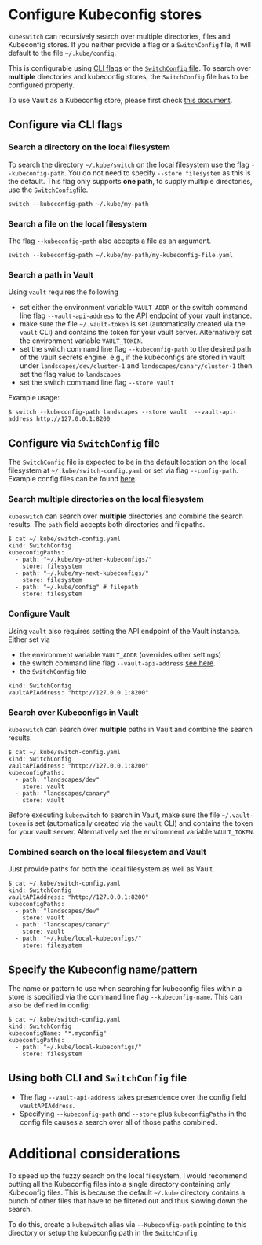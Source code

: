 # Configure Kubeconfig stores

`kubeswitch` can recursively search over multiple directories, files and Kubeconfig stores.
If you neither provide a flag or a `SwitchConfig` file, it will default to the file `~/.kube/config`.

This is configurable using [CLI flags](#configure-via-cli-flags)
or the [`SwitchConfig` file](#configure-via-switchconfig-file).
To search over **multiple** directories and kubeconfig stores,
the `SwitchConfig` file has to be configured properly.

To use Vault as a Kubeconfig store, please first check [this document](setup_vault.md).

## Configure via CLI flags

### Search a directory on the local filesystem

To search the directory `~/.kube/switch` on the local filesystem  use the flag `--kubeconfig-path`.
You do not need to specify  `--store filesystem` as this is the default.
This flag only supports **one path**, to supply multiple directories, use the [`SwitchConfig`file](#configure-via-switchconfig-file).

```
switch --kubeconfig-path ~/.kube/my-path
```

### Search a file on the local filesystem

The flag `--kubeconfig-path` also accepts a file as an argument.

```
switch --kubeconfig-path ~/.kube/my-path/my-kubeconfig-file.yaml
```

### Search a path in Vault

Using `vault` requires the following
- set either the environment variable `VAULT_ADDR` or the switch command line flag `--vault-api-address` to the API endpoint of your vault instance.
- make sure the file `~/.vault-token` is set (automatically created via the `vault` CLI) and contains the token for your vault server.
  Alternatively set the environment variable `VAULT_TOKEN`.
- set the switch command line flag `--kubeconfig-path` to the desired path of the vault secrets engine.
  e.g., if the kubeconfigs are stored in vault under `landscapes/dev/cluster-1` and `landscapes/canary/cluster-1`
  then set the flag value to `landscapes`
- set the switch command line flag `--store vault`

Example usage:

```
$ switch --kubeconfig-path landscapes --store vault  --vault-api-address http://127.0.0.1:8200
```

## Configure via `SwitchConfig` file

The `SwitchConfig` file is expected to be in the default location
on the local filesystem at `~/.kube/switch-config.yaml` or set via flag `--config-path`.
Example config files can be found [here](../resources/demo-config-files).

### Search multiple directories on the local filesystem

`kubeswitch` can search over **multiple** directories and combine the search results.
The `path` field accepts both directories and filepaths.

```
$ cat ~/.kube/switch-config.yaml
kind: SwitchConfig
kubeconfigPaths:
  - path: "~/.kube/my-other-kubeconfigs/"
    store: filesystem
  - path: "~/.kube/my-next-kubeconfigs/"
    store: filesystem
  - path: "~/.kube/config" # filepath
    store: filesystem
```

### Configure Vault

Using `vault` also requires setting the API endpoint of the Vault instance.
Either set via
- the environment variable `VAULT_ADDR` (overrides other settings)
- the switch command line flag `--vault-api-address` [see here](#search-a-path-in-vault).
- the `SwitchConfig` file

```
kind: SwitchConfig
vaultAPIAddress: "http://127.0.0.1:8200"
```

### Search over Kubeconfigs in Vault

`kubeswitch` can search over **multiple** paths in Vault and combine the search results.

```
$ cat ~/.kube/switch-config.yaml
kind: SwitchConfig
vaultAPIAddress: "http://127.0.0.1:8200"
kubeconfigPaths:
  - path: "landscapes/dev"
    store: vault
  - path: "landscapes/canary"
    store: vault
```

Before executing `kubeswitch` to search in Vault, make sure the file `~/.vault-token` is set (automatically created via the `vault` CLI)
and contains the token for your vault server.
Alternatively set the environment variable `VAULT_TOKEN`.

### Combined search on the local filesystem and Vault

Just provide paths for both the local filesystem as well as Vault.

```
$ cat ~/.kube/switch-config.yaml
kind: SwitchConfig
vaultAPIAddress: "http://127.0.0.1:8200"
kubeconfigPaths:
  - path: "landscapes/dev"
    store: vault
  - path: "landscapes/canary"
    store: vault
  - path: "~/.kube/local-kubeconfigs/"
    store: filesystem
```

## Specify the Kubeconfig name/pattern

The name or pattern to use when searching for kubeconfig files within a store is specified via the command line flag `--kubeconfig-name`.  This can also be defined in config:

```
$ cat ~/.kube/switch-config.yaml
kind: SwitchConfig
kubeconfigName: "*.myconfig"
kubeconfigPaths:
  - path: "~/.kube/local-kubeconfigs/"
    store: filesystem
```

## Using both CLI and `SwitchConfig` file

- The flag `--vault-api-address` takes presendence over the config field `vaultAPIAddress`.
- Specifying `--kubeconfig-path` and `--store` plus `kubeconfigPaths` in the config file
  causes a search over all of those paths combined.

# Additional considerations

To speed up the fuzzy search on the local filesystem,
I would recommend putting all the Kubeconfig files into a single directory containing only Kubeconfig files.
This is because the default `~/.kube` directory contains a bunch of other files
that have to be filtered out and thus slowing down the search.

To do this, create a `kubeswitch` alias via `--Kubeconfig-path` pointing
to this directory or setup the kubeconfig path in the `SwitchConfig`.

